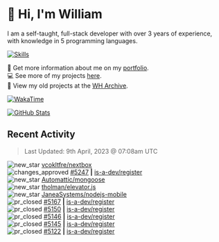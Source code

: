 # 👋 Hi, I'm William
I am a self-taught, full-stack developer with over 3 years of experience, with knowledge in 5 programming languages.

[![Skills](https://skillicons.dev/icons?i=css,cloudflare,discord,bots,docker,express,firebase,git,github,githubactions,html,js,linux,md,mongodb,netlify,nodejs,py,replit,tailwind,ts,vercel,vscode,wordpress,workers)](https://wdh.gg/dev)

🧑 Get more information about me on my [portfolio](https://wdh.gg/dev).
<br>
💻 See more of my projects [here](https://wdh.gg/github-org).
<br>
📁 View my old projects at the [WH Archive](https://wdh.gg/archive).

[![WakaTime](https://wakatime.com/badge/user/817e29c1-e1ac-4adc-936b-37bfa447c165.svg?style=for-the-badge)](https://wdh.gg/wakatime)

[![GitHub Stats](https://github-readme-stats.vercel.app/api?username=williamdavidharrison&theme=algolia&show_icons=true&border_radius=8&count_private=true&include_all_commits=true)](https://wdh.gg/github)

## Recent Activity
<!--RECENT_ACTIVITY:last_update-->
> Last Updated: 9th April, 2023 @ 07:08am UTC
<!--RECENT_ACTIVITY:last_update_end-->

<!--RECENT_ACTIVITY:start-->
![new_star](https://cdn.jsdelivr.net/gh/Readme-Workflows/Readme-Icons@main/icons/octicons/StarredRepositoryYellow.svg) [vcokltfre/nextbox](https://github.com/vcokltfre/nextbox)<br>
![changes_approved](https://cdn.jsdelivr.net/gh/Readme-Workflows/Readme-Icons@main/icons/octicons/ApprovedChanges.svg) [#5247](https://github.com/is-a-dev/register/pull/5247#pullrequestreview-1376862530) **|** [is-a-dev/register](https://github.com/is-a-dev/register)<br>
![new_star](https://cdn.jsdelivr.net/gh/Readme-Workflows/Readme-Icons@main/icons/octicons/StarredRepositoryYellow.svg) [Automattic/mongoose](https://github.com/Automattic/mongoose)<br>
![new_star](https://cdn.jsdelivr.net/gh/Readme-Workflows/Readme-Icons@main/icons/octicons/StarredRepositoryYellow.svg) [tholman/elevator.js](https://github.com/tholman/elevator.js)<br>
![new_star](https://cdn.jsdelivr.net/gh/Readme-Workflows/Readme-Icons@main/icons/octicons/StarredRepositoryYellow.svg) [JaneaSystems/nodejs-mobile](https://github.com/JaneaSystems/nodejs-mobile)<br>
![pr_closed](https://cdn.jsdelivr.net/gh/Readme-Workflows/Readme-Icons@main/icons/octicons/PullRequestClosed.svg) [#5167](https://github.com/is-a-dev/register/pull/5167) **|** [is-a-dev/register](https://github.com/is-a-dev/register)<br>
![pr_closed](https://cdn.jsdelivr.net/gh/Readme-Workflows/Readme-Icons@main/icons/octicons/PullRequestClosed.svg) [#5150](https://github.com/is-a-dev/register/pull/5150) **|** [is-a-dev/register](https://github.com/is-a-dev/register)<br>
![pr_closed](https://cdn.jsdelivr.net/gh/Readme-Workflows/Readme-Icons@main/icons/octicons/PullRequestClosed.svg) [#5146](https://github.com/is-a-dev/register/pull/5146) **|** [is-a-dev/register](https://github.com/is-a-dev/register)<br>
![pr_closed](https://cdn.jsdelivr.net/gh/Readme-Workflows/Readme-Icons@main/icons/octicons/PullRequestClosed.svg) [#5145](https://github.com/is-a-dev/register/pull/5145) **|** [is-a-dev/register](https://github.com/is-a-dev/register)<br>
![pr_closed](https://cdn.jsdelivr.net/gh/Readme-Workflows/Readme-Icons@main/icons/octicons/PullRequestClosed.svg) [#5122](https://github.com/is-a-dev/register/pull/5122) **|** [is-a-dev/register](https://github.com/is-a-dev/register)<br>
<!--RECENT_ACTIVITY:end-->

